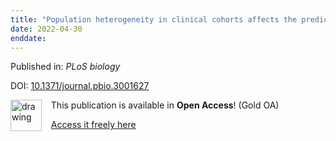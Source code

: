 ```yaml
---
title: "Population heterogeneity in clinical cohorts affects the predictive accuracy of brain imaging."
date: 2022-04-30
enddate:
---
```


Published in: *PLoS biology*

DOI: [10.1371/journal.pbio.3001627](https://doi.org/10.1371/journal.pbio.3001627)

<img src="https://upload.wikimedia.org/wikipedia/commons/thumb/7/77/Open_Access_logo_PLoS_transparent.svg/800px-Open_Access_logo_PLoS_transparent.svg.png" alt="drawing" width="50" align="left"/> &nbsp;&nbsp;&nbsp;This publication is available in **Open Access**! (Gold OA)

&nbsp;&nbsp;&nbsp;<a href="https://journals.plos.org/plosbiology/article/file?id=10.1371/journal.pbio.3001627&type=printable">Access it freely here</a>


